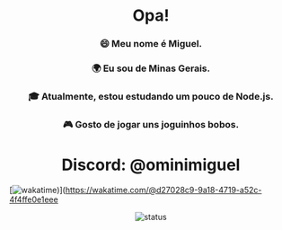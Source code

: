 <h1 align="center">Opa!</h1>

<h3 align="center">😄 Meu nome é Miguel.</h3>
<h3 align="center">🌍 Eu sou de Minas Gerais.</h3>
<h3 align="center">🎓 Atualmente, estou estudando um pouco de Node.js.</h3>
<h3 align="center">🎮 Gosto de jogar uns joguinhos bobos.</h3>

<h1 align="center">Discord: @ominimiguel</h1>

[![wakatime](https://wakatime.com/badge/user/d27028c9-9a18-4719-a52c-4f4ffe0e1eee.svg))](https://wakatime.com/@d27028c9-9a18-4719-a52c-4f4ffe0e1eee

<p align="center">
  <img src="https://github-readme-stats.vercel.app/api?username=omini-miguel&show_icons=true" alt="status">
</p>
